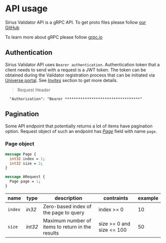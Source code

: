 # API usage

Sirius Validator API is a gRPC API. To get proto files please follow [our GitHub](https://github.com/swisschain/Sirius.ValidatorApi.Docs/tree/master/.proto)

To learn more about gRPC please follow [grpc.io](https://grpc.io)

## Authentication

Sirius Validator API uses `Bearer authentication`. Authentication token that a client needs to send with a request is a JWT token.
The token can be obtained during the Validator registration process that can be initiated via [Universe portal](https://universe.swisschain.io).
See *[Invites](#invites)* section to get more details.

> Request Header

```
  "Authorization": "Bearer **********************************"
```

## Pagination

Some API endpoint that potentially returns a lot of items have pagination option. Request object of such an endpoint has *[Page](#api-usage-pagination-page-object)* field with name `page`.


### Page object

```proto
message Page {
  int32 index = 1;
  int32 size = 2;
}

message ARequest {
  Page page = 1;
}
```

name | type | description | contraints | example
---- | ---- | ----------- | ---------- | -------
`index` | *in32* | Zero-based index of the page to query | index >= 0 | 10
`size` | *int32* | Maximum number of items to return in the results | size >= 0 and size <= 100 | 50